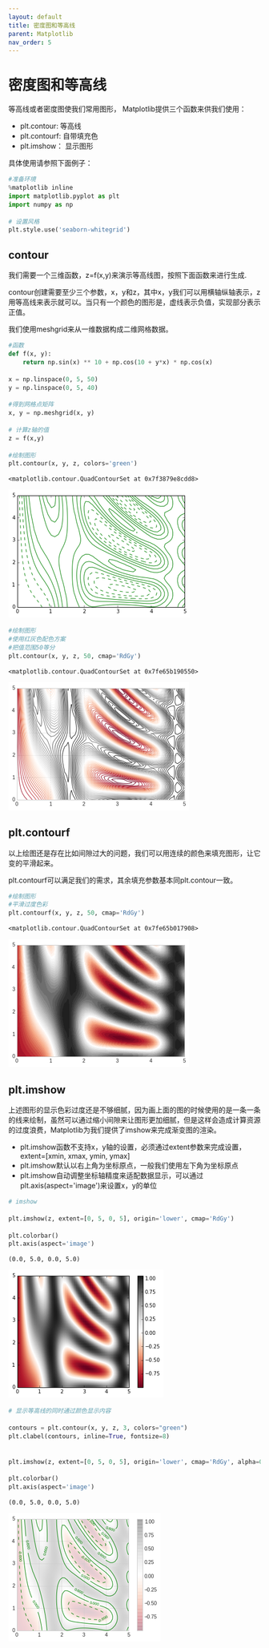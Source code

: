 ```yaml
---
layout: default
title: 密度图和等高线
parent: Matplotlib
nav_order: 5
---
```


# 密度图和等高线

等高线或者密度图使我们常用图形， Matplotlib提供三个函数来供我们使用：
- plt.contour: 等高线
- plt.contourf: 自带填充色
- plt.imshow： 显示图形

具体使用请参照下面例子：


```python
#准备环境
%matplotlib inline
import matplotlib.pyplot as plt
import numpy as np

# 设置风格
plt.style.use('seaborn-whitegrid')
```

## contour

我们需要一个三维函数，z=f(x,y)来演示等高线图，按照下面函数来进行生成.

contour创建需要至少三个参数，x，y和z，其中x，y我们可以用横轴纵轴表示，z用等高线来表示就可以。当只有一个颜色的图形是，虚线表示负值，实现部分表示正值。

我们使用meshgrid来从一维数据构成二维网格数据。


```python
#函数
def f(x, y):
    return np.sin(x) ** 10 + np.cos(10 + y*x) * np.cos(x)

x = np.linspace(0, 5, 50)
y = np.linspace(0, 5, 40)

#得到网格点矩阵
x, y = np.meshgrid(x, y)

# 计算z轴的值
z = f(x,y)

#绘制图形
plt.contour(x, y, z, colors='green')

```




    <matplotlib.contour.QuadContourSet at 0x7f3879e8cdd8>




![png](output_60_1.png)



```python
#绘制图形
#使用红灰色配色方案
#把值范围50等分
plt.contour(x, y, z, 50, cmap='RdGy')
```




    <matplotlib.contour.QuadContourSet at 0x7fe65b190550>




![png](output_61_1.png)


## plt.contourf

以上绘图还是存在比如间隙过大的问题，我们可以用连续的颜色来填充图形，让它变的平滑起来。

plt.contourf可以满足我们的需求，其余填充参数基本同plt.contour一致。


```python
#绘制图形
#平滑过度色彩
plt.contourf(x, y, z, 50, cmap='RdGy')
```




    <matplotlib.contour.QuadContourSet at 0x7fe65b017908>




![png](output_63_1.png)


## plt.imshow

上述图形的显示色彩过度还是不够细腻，因为画上面的图的时候使用的是一条一条的线来绘制，虽然可以通过缩小间隙来让图形更加细腻，但是这样会造成计算资源的过度浪费，Matplotlib为我们提供了imshow来完成渐变图的渲染。


- plt.imshow函数不支持x，y轴的设置，必须通过extent参数来完成设置，extent=[xmin, xmax, ymin, ymax]
- plt.imshow默认以右上角为坐标原点，一般我们使用左下角为坐标原点
- plt.imshow自动调整坐标轴精度来适配数据显示，可以通过plt.axis(aspect='image')来设置x，y的单位


```python
# imshow

plt.imshow(z, extent=[0, 5, 0, 5], origin='lower', cmap='RdGy')

plt.colorbar()
plt.axis(aspect='image')

```




    (0.0, 5.0, 0.0, 5.0)




![png](output_65_1.png)



```python
# 显示等高线的同时通过颜色显示内容

contours = plt.contour(x, y, z, 3, colors="green")
plt.clabel(contours, inline=True, fontsize=8)


plt.imshow(z, extent=[0, 5, 0, 5], origin='lower', cmap='RdGy', alpha=0.2)

plt.colorbar()
plt.axis(aspect='image')

```




    (0.0, 5.0, 0.0, 5.0)




![png](output_66_1.png)


